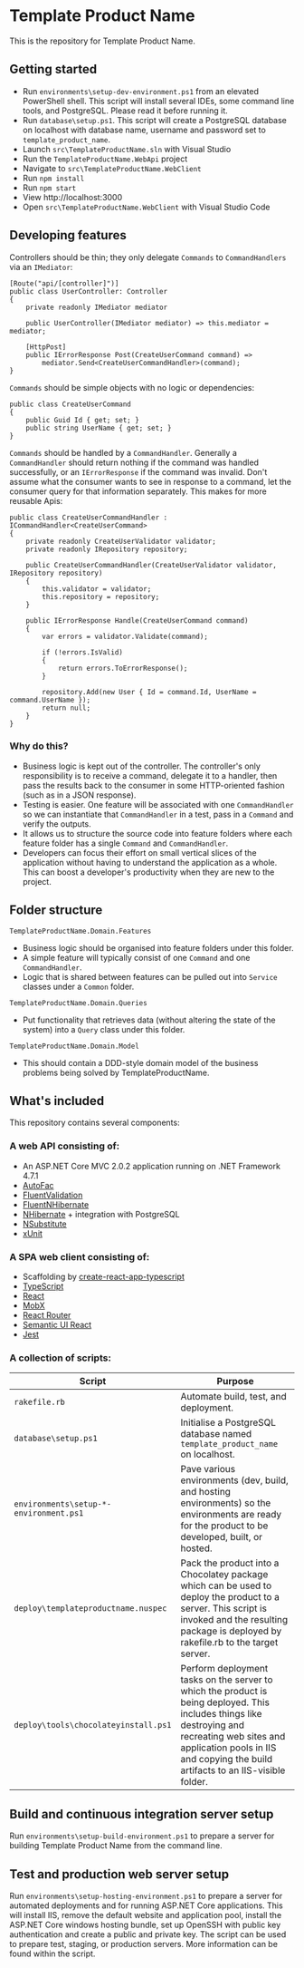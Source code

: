 # Template Product Name

This is the repository for Template Product Name.

## Getting started

* Run `environments\setup-dev-environment.ps1` from an elevated PowerShell shell. This script will install several IDEs, some command line tools, and PostgreSQL. Please read it before running it.
* Run `database\setup.ps1`. This script will create a PostgreSQL database on localhost with database name, username and password set to `template_product_name`.
* Launch `src\TemplateProductName.sln` with Visual Studio
* Run the `TemplateProductName.WebApi` project
* Navigate to `src\TemplateProductName.WebClient`
* Run `npm install`
* Run `npm start`
* View http://localhost:3000
* Open `src\TemplateProductName.WebClient` with Visual Studio Code

## Developing features

Controllers should be thin; they only delegate `Commands` to `CommandHandlers` via an `IMediator`:

```
[Route("api/[controller]")]
public class UserController: Controller
{
    private readonly IMediator mediator
    
    public UserController(IMediator mediator) => this.mediator = mediator;
    
    [HttpPost]
    public IErrorResponse Post(CreateUserCommand command) =>
        mediator.Send<CreateUserCommandHandler>(command);
}
```

`Commands` should be simple objects with no logic or dependencies:

```
public class CreateUserCommand
{
    public Guid Id { get; set; }
    public string UserName { get; set; }
}
```

`Commands` should be handled by a `CommandHandler`. Generally a `CommandHandler` should return nothing if the command was handled successfully, or an `IErrorResponse` if the command was invalid. Don't assume what the consumer wants to see in response to a command, let the consumer query for that information separately. This makes for more reusable Apis:

```
public class CreateUserCommandHandler : ICommandHandler<CreateUserCommand>
{
    private readonly CreateUserValidator validator;
    private readonly IRepository repository;
    
    public CreateUserCommandHandler(CreateUserValidator validator, IRepository repository)
    {
        this.validator = validator;
        this.repository = repository;
    }
    
    public IErrorResponse Handle(CreateUserCommand command)
    {
        var errors = validator.Validate(command);
        
        if (!errors.IsValid)
        {
            return errors.ToErrorResponse();
        }
        
        repository.Add(new User { Id = command.Id, UserName = command.UserName });
        return null;
    }
}
```

### Why do this?
* Business logic is kept out of the controller. The controller's only responsibility is to receive a command, delegate it to a handler, then pass the results back to the consumer in some HTTP-oriented fashion (such as in a JSON response).
* Testing is easier. One feature will be associated with one `CommandHandler` so we can instantiate that `CommandHandler` in a test, pass in a `Command` and verify the outputs.
* It allows us to structure the source code into feature folders where each feature folder has a single `Command` and `CommandHandler`.
* Developers can focus their effort on small vertical slices of the application without having to understand the application as a whole. This can boost a developer's productivity when they are new to the project.

## Folder structure

`TemplateProductName.Domain.Features`
* Business logic should be organised into feature folders under this folder.
* A simple feature will typically consist of one `Command` and one `CommandHandler`.
* Logic that is shared between features can be pulled out into `Service` classes under a `Common` folder.

`TemplateProductName.Domain.Queries`
* Put functionality that retrieves data (without altering the state of the system) into a `Query` class under this folder.

`TemplateProductName.Domain.Model`
  * This should contain a DDD-style domain model of the business problems being solved by TemplateProductName.

## What's included

This repository contains several components:

### A web API consisting of:

* An ASP.NET Core MVC 2.0.2 application running on .NET Framework 4.7.1
* [AutoFac](https://autofac.org/)
* [FluentValidation](https://github.com/JeremySkinner/FluentValidation)
* [FluentNHibernate](http://www.fluentnhibernate.org/)
* [NHibernate](http://nhibernate.info/) + integration with PostgreSQL
* [NSubstitute](http://nsubstitute.github.io/)
* [xUnit](https://xunit.github.io/)

### A SPA web client consisting of:

* Scaffolding by [create-react-app-typescript](https://github.com/wmonk/create-react-app-typescript)
* [TypeScript](https://www.typescriptlang.org/)
* [React](https://facebook.github.io/react/)
* [MobX](https://github.com/mobxjs/mobx)
* [React Router](https://github.com/ReactTraining/react-router)
* [Semantic UI React](http://react.semantic-ui.com/)
* [Jest](https://facebook.github.io/jest/)

### A collection of scripts:

| Script | Purpose |
| --- | --- |
| `rakefile.rb` | Automate build, test, and deployment. |
| `database\setup.ps1` | Initialise a PostgreSQL database named `template_product_name` on localhost. |
| `environments\setup-*-environment.ps1` | Pave various environments (dev, build, and hosting environments) so the environments are ready for the product to be developed, built, or hosted. |
| `deploy\templateproductname.nuspec` | Pack the product into a Chocolatey package which can be used to deploy the product to a server. This script is invoked and the resulting package is deployed by rakefile.rb to the target server.
| `deploy\tools\chocolateyinstall.ps1` | Perform deployment tasks on the server to which the product is being deployed. This includes things like destroying and recreating web sites and application pools in IIS and copying the build artifacts to an IIS-visible folder. |

## Build and continuous integration server setup

Run `environments\setup-build-environment.ps1` to prepare a server for building Template Product Name from the command line.

## Test and production web server setup

Run `environments\setup-hosting-environment.ps1` to prepare a server for automated deployments and for running ASP.NET Core applications. This will install IIS, remove the default website and application pool, install the ASP.NET Core windows hosting bundle, set up OpenSSH with public key authentication and create a public and private key. The script can be used to prepare test, staging, or production servers. More information can be found within the script.
